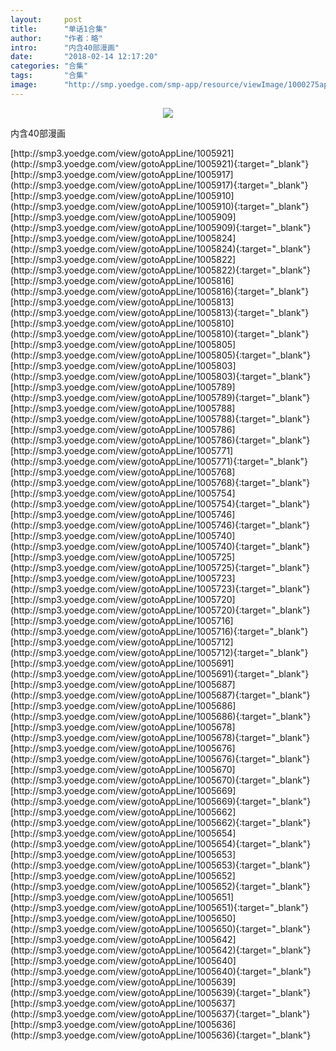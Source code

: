 ```yaml
---
layout:     post
title:      "单话1合集"
author:     "作者：略"
intro:      "内含40部漫画"
date:       "2018-02-14 12:17:20"
categories: "合集"
tags:       "合集"
image:      "http://smp.yoedge.com/smp-app/resource/viewImage/1000275appline.png"
---
```

<div style="text-align: center">
<p><img src="http://smp.yoedge.com/smp-app/resource/viewImage/1000275appline.png"/></p>
</div>
<p class="post-meta">
<span>内含40部漫画</span>
</p>
[http://smp3.yoedge.com/view/gotoAppLine/1005921](http://smp3.yoedge.com/view/gotoAppLine/1005921){:target="_blank"}
[http://smp3.yoedge.com/view/gotoAppLine/1005917](http://smp3.yoedge.com/view/gotoAppLine/1005917){:target="_blank"}
[http://smp3.yoedge.com/view/gotoAppLine/1005910](http://smp3.yoedge.com/view/gotoAppLine/1005910){:target="_blank"}
[http://smp3.yoedge.com/view/gotoAppLine/1005909](http://smp3.yoedge.com/view/gotoAppLine/1005909){:target="_blank"}
[http://smp3.yoedge.com/view/gotoAppLine/1005824](http://smp3.yoedge.com/view/gotoAppLine/1005824){:target="_blank"}
[http://smp3.yoedge.com/view/gotoAppLine/1005822](http://smp3.yoedge.com/view/gotoAppLine/1005822){:target="_blank"}
[http://smp3.yoedge.com/view/gotoAppLine/1005816](http://smp3.yoedge.com/view/gotoAppLine/1005816){:target="_blank"}
[http://smp3.yoedge.com/view/gotoAppLine/1005813](http://smp3.yoedge.com/view/gotoAppLine/1005813){:target="_blank"}
[http://smp3.yoedge.com/view/gotoAppLine/1005810](http://smp3.yoedge.com/view/gotoAppLine/1005810){:target="_blank"}
[http://smp3.yoedge.com/view/gotoAppLine/1005805](http://smp3.yoedge.com/view/gotoAppLine/1005805){:target="_blank"}
[http://smp3.yoedge.com/view/gotoAppLine/1005803](http://smp3.yoedge.com/view/gotoAppLine/1005803){:target="_blank"}
[http://smp3.yoedge.com/view/gotoAppLine/1005789](http://smp3.yoedge.com/view/gotoAppLine/1005789){:target="_blank"}
[http://smp3.yoedge.com/view/gotoAppLine/1005788](http://smp3.yoedge.com/view/gotoAppLine/1005788){:target="_blank"}
[http://smp3.yoedge.com/view/gotoAppLine/1005786](http://smp3.yoedge.com/view/gotoAppLine/1005786){:target="_blank"}
[http://smp3.yoedge.com/view/gotoAppLine/1005771](http://smp3.yoedge.com/view/gotoAppLine/1005771){:target="_blank"}
[http://smp3.yoedge.com/view/gotoAppLine/1005768](http://smp3.yoedge.com/view/gotoAppLine/1005768){:target="_blank"}
[http://smp3.yoedge.com/view/gotoAppLine/1005754](http://smp3.yoedge.com/view/gotoAppLine/1005754){:target="_blank"}
[http://smp3.yoedge.com/view/gotoAppLine/1005746](http://smp3.yoedge.com/view/gotoAppLine/1005746){:target="_blank"}
[http://smp3.yoedge.com/view/gotoAppLine/1005740](http://smp3.yoedge.com/view/gotoAppLine/1005740){:target="_blank"}
[http://smp3.yoedge.com/view/gotoAppLine/1005725](http://smp3.yoedge.com/view/gotoAppLine/1005725){:target="_blank"}
[http://smp3.yoedge.com/view/gotoAppLine/1005723](http://smp3.yoedge.com/view/gotoAppLine/1005723){:target="_blank"}
[http://smp3.yoedge.com/view/gotoAppLine/1005720](http://smp3.yoedge.com/view/gotoAppLine/1005720){:target="_blank"}
[http://smp3.yoedge.com/view/gotoAppLine/1005716](http://smp3.yoedge.com/view/gotoAppLine/1005716){:target="_blank"}
[http://smp3.yoedge.com/view/gotoAppLine/1005712](http://smp3.yoedge.com/view/gotoAppLine/1005712){:target="_blank"}
[http://smp3.yoedge.com/view/gotoAppLine/1005691](http://smp3.yoedge.com/view/gotoAppLine/1005691){:target="_blank"}
[http://smp3.yoedge.com/view/gotoAppLine/1005687](http://smp3.yoedge.com/view/gotoAppLine/1005687){:target="_blank"}
[http://smp3.yoedge.com/view/gotoAppLine/1005686](http://smp3.yoedge.com/view/gotoAppLine/1005686){:target="_blank"}
[http://smp3.yoedge.com/view/gotoAppLine/1005678](http://smp3.yoedge.com/view/gotoAppLine/1005678){:target="_blank"}
[http://smp3.yoedge.com/view/gotoAppLine/1005676](http://smp3.yoedge.com/view/gotoAppLine/1005676){:target="_blank"}
[http://smp3.yoedge.com/view/gotoAppLine/1005670](http://smp3.yoedge.com/view/gotoAppLine/1005670){:target="_blank"}
[http://smp3.yoedge.com/view/gotoAppLine/1005669](http://smp3.yoedge.com/view/gotoAppLine/1005669){:target="_blank"}
[http://smp3.yoedge.com/view/gotoAppLine/1005662](http://smp3.yoedge.com/view/gotoAppLine/1005662){:target="_blank"}
[http://smp3.yoedge.com/view/gotoAppLine/1005654](http://smp3.yoedge.com/view/gotoAppLine/1005654){:target="_blank"}
[http://smp3.yoedge.com/view/gotoAppLine/1005653](http://smp3.yoedge.com/view/gotoAppLine/1005653){:target="_blank"}
[http://smp3.yoedge.com/view/gotoAppLine/1005652](http://smp3.yoedge.com/view/gotoAppLine/1005652){:target="_blank"}
[http://smp3.yoedge.com/view/gotoAppLine/1005651](http://smp3.yoedge.com/view/gotoAppLine/1005651){:target="_blank"}
[http://smp3.yoedge.com/view/gotoAppLine/1005650](http://smp3.yoedge.com/view/gotoAppLine/1005650){:target="_blank"}
[http://smp3.yoedge.com/view/gotoAppLine/1005642](http://smp3.yoedge.com/view/gotoAppLine/1005642){:target="_blank"}
[http://smp3.yoedge.com/view/gotoAppLine/1005640](http://smp3.yoedge.com/view/gotoAppLine/1005640){:target="_blank"}
[http://smp3.yoedge.com/view/gotoAppLine/1005639](http://smp3.yoedge.com/view/gotoAppLine/1005639){:target="_blank"}
[http://smp3.yoedge.com/view/gotoAppLine/1005637](http://smp3.yoedge.com/view/gotoAppLine/1005637){:target="_blank"}
[http://smp3.yoedge.com/view/gotoAppLine/1005636](http://smp3.yoedge.com/view/gotoAppLine/1005636){:target="_blank"}


